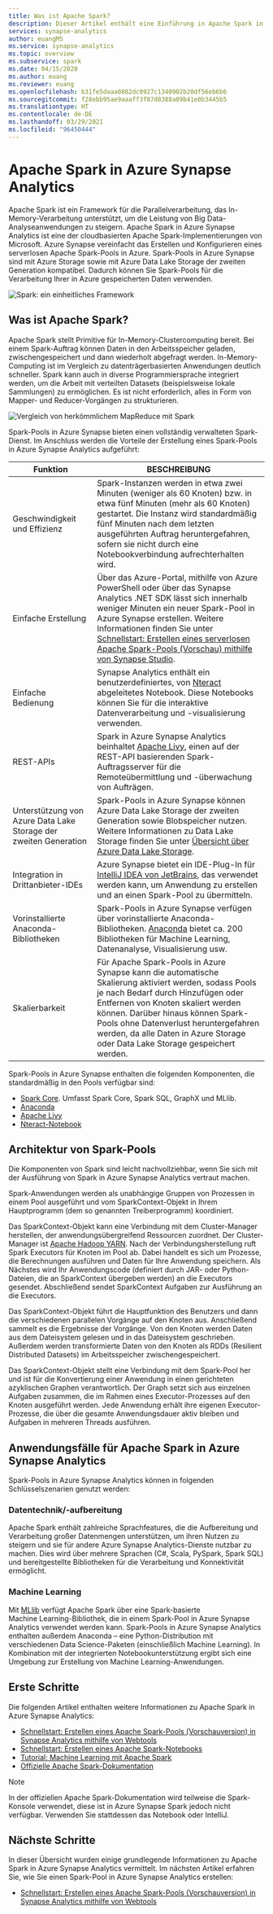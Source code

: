 ```yaml
---
title: Was ist Apache Spark?
description: Dieser Artikel enthält eine Einführung in Apache Spark in Azure Synapse Analytics sowie in die verschiedenen Verwendungsszenarien für Spark.
services: synapse-analytics
author: euangMS
ms.service: synapse-analytics
ms.topic: overview
ms.subservice: spark
ms.date: 04/15/2020
ms.author: euang
ms.reviewer: euang
ms.openlocfilehash: b31fe5daaa0882dc0927c1340902b20df56eb6b6
ms.sourcegitcommit: f28ebb95ae9aaaff3f87d8388a09b41e0b3445b5
ms.translationtype: HT
ms.contentlocale: de-DE
ms.lasthandoff: 03/29/2021
ms.locfileid: "96450444"
---
```

# <a name="apache-spark-in-azure-synapse-analytics"></a>Apache Spark in Azure Synapse Analytics

Apache Spark ist ein Framework für die Parallelverarbeitung, das In-Memory-Verarbeitung unterstützt, um die Leistung von Big Data-Analyseanwendungen zu steigern. Apache Spark in Azure Synapse Analytics ist eine der cloudbasierten Apache Spark-Implementierungen von Microsoft. Azure Synapse vereinfacht das Erstellen und Konfigurieren eines serverlosen Apache Spark-Pools in Azure. Spark-Pools in Azure Synapse sind mit Azure Storage sowie mit Azure Data Lake Storage der zweiten Generation kompatibel. Dadurch können Sie Spark-Pools für die Verarbeitung Ihrer in Azure gespeicherten Daten verwenden.

![Spark: ein einheitliches Framework](./media/apache-spark-overview/spark-overview.png)

## <a name="what-is-apache-spark"></a>Was ist Apache Spark?

Apache Spark stellt Primitive für In-Memory-Clustercomputing bereit. Bei einem Spark-Auftrag können Daten in den Arbeitsspeicher geladen, zwischengespeichert und dann wiederholt abgefragt werden. In-Memory-Computing ist im Vergleich zu datenträgerbasierten Anwendungen deutlich schneller. Spark kann auch in diverse Programmiersprache integriert werden, um die Arbeit mit verteilten Datasets (beispielsweise lokale Sammlungen) zu ermöglichen. Es ist nicht erforderlich, alles in Form von Mapper- und Reducer-Vorgängen zu strukturieren.

![Vergleich von herkömmlichem MapReduce mit Spark](./media/apache-spark-overview/map-reduce-vs-spark.png)

Spark-Pools in Azure Synapse bieten einen vollständig verwalteten Spark-Dienst. Im Anschluss werden die Vorteile der Erstellung eines Spark-Pools in Azure Synapse Analytics aufgeführt:

| Funktion | BESCHREIBUNG |
| --- | --- |
| Geschwindigkeit und Effizienz |Spark-Instanzen werden in etwa zwei Minuten (weniger als 60 Knoten) bzw. in etwa fünf Minuten (mehr als 60 Knoten) gestartet. Die Instanz wird standardmäßig fünf Minuten nach dem letzten ausgeführten Auftrag heruntergefahren, sofern sie nicht durch eine Notebookverbindung aufrechterhalten wird. |
| Einfache Erstellung |Über das Azure-Portal, mithilfe von Azure PowerShell oder über das Synapse Analytics .NET SDK lässt sich innerhalb weniger Minuten ein neuer Spark-Pool in Azure Synapse erstellen. Weitere Informationen finden Sie unter [Schnellstart: Erstellen eines serverlosen Apache Spark-Pools (Vorschau) mithilfe von Synapse Studio](../quickstart-create-apache-spark-pool-studio.md). |
| Einfache Bedienung |Synapse Analytics enthält ein benutzerdefiniertes, von [Nteract](https://nteract.io/) abgeleitetes Notebook. Diese Notebooks können Sie für die interaktive Datenverarbeitung und -visualisierung verwenden.|
| REST-APIs |Spark in Azure Synapse Analytics beinhaltet [Apache Livy](https://github.com/cloudera/hue/tree/master/apps/spark/java#welcome-to-livy-the-rest-spark-server), einen auf der REST-API basierenden Spark-Auftragsserver für die Remoteübermittlung und -überwachung von Aufträgen. |
| Unterstützung von Azure Data Lake Storage der zweiten Generation| Spark-Pools in Azure Synapse können Azure Data Lake Storage der zweiten Generation sowie Blobspeicher nutzen. Weitere Informationen zu Data Lake Storage finden Sie unter [Übersicht über Azure Data Lake Storage](../../data-lake-store/data-lake-store-overview.md). |
| Integration in Drittanbieter-IDEs | Azure Synapse bietet ein IDE-Plug-In für [IntelliJ IDEA von JetBrains](https://www.jetbrains.com/idea/), das verwendet werden kann, um Anwendung zu erstellen und an einen Spark-Pool zu übermitteln. |
| Vorinstallierte Anaconda-Bibliotheken |Spark-Pools in Azure Synapse verfügen über vorinstallierte Anaconda-Bibliotheken. [Anaconda](https://docs.continuum.io/anaconda/) bietet ca. 200 Bibliotheken für Machine Learning, Datenanalyse, Visualisierung usw. |
| Skalierbarkeit | Für Apache Spark-Pools in Azure Synapse kann die automatische Skalierung aktiviert werden, sodass Pools je nach Bedarf durch Hinzufügen oder Entfernen von Knoten skaliert werden können. Darüber hinaus können Spark-Pools ohne Datenverlust heruntergefahren werden, da alle Daten in Azure Storage oder Data Lake Storage gespeichert werden. |

Spark-Pools in Azure Synapse enthalten die folgenden Komponenten, die standardmäßig in den Pools verfügbar sind:

- [Spark Core](https://spark.apache.org/docs/2.4.5/). Umfasst Spark Core, Spark SQL, GraphX und MLlib.
- [Anaconda](https://docs.continuum.io/anaconda/)
- [Apache Livy](https://github.com/cloudera/hue/tree/master/apps/spark/java#welcome-to-livy-the-rest-spark-server)
- [Nteract-Notebook](https://nteract.io/)

## <a name="spark-pool-architecture"></a>Architektur von Spark-Pools

Die Komponenten von Spark sind leicht nachvollziehbar, wenn Sie sich mit der Ausführung von Spark in Azure Synapse Analytics vertraut machen.

Spark-Anwendungen werden als unabhängige Gruppen von Prozessen in einem Pool ausgeführt und vom SparkContext-Objekt in Ihrem Hauptprogramm (dem so genannten Treiberprogramm) koordiniert.

Das SparkContext-Objekt kann eine Verbindung mit dem Cluster-Manager herstellen, der anwendungsübergreifend Ressourcen zuordnet. Der Cluster-Manager ist [Apache Hadoop YARN](https://hadoop.apache.org/docs/current/hadoop-yarn/hadoop-yarn-site/YARN.html). Nach der Verbindungsherstellung ruft Spark Executors für Knoten im Pool ab. Dabei handelt es sich um Prozesse, die Berechnungen ausführen und Daten für Ihre Anwendung speichern. Als Nächstes wird Ihr Anwendungscode (definiert durch JAR- oder Python-Dateien, die an SparkContext übergeben werden) an die Executors gesendet. Abschließend sendet SparkContext Aufgaben zur Ausführung an die Executors.

Das SparkContext-Objekt führt die Hauptfunktion des Benutzers und dann die verschiedenen parallelen Vorgänge auf den Knoten aus. Anschließend sammelt es die Ergebnisse der Vorgänge. Von den Knoten werden Daten aus dem Dateisystem gelesen und in das Dateisystem geschrieben. Außerdem werden transformierte Daten von den Knoten als RDDs (Resilient Distributed Datasets) im Arbeitsspeicher zwischengespeichert.

Das SparkContext-Objekt stellt eine Verbindung mit dem Spark-Pool her und ist für die Konvertierung einer Anwendung in einen gerichteten azyklischen Graphen verantwortlich. Der Graph setzt sich aus einzelnen Aufgaben zusammen, die im Rahmen eines Executor-Prozesses auf den Knoten ausgeführt werden. Jede Anwendung erhält ihre eigenen Executor-Prozesse, die über die gesamte Anwendungsdauer aktiv bleiben und Aufgaben in mehreren Threads ausführen.

## <a name="apache-spark-in-azure-synapse-analytics-use-cases"></a>Anwendungsfälle für Apache Spark in Azure Synapse Analytics

Spark-Pools in Azure Synapse Analytics können in folgenden Schlüsselszenarien genutzt werden:

### <a name="data-engineeringdata-preparation"></a>Datentechnik/-aufbereitung

Apache Spark enthält zahlreiche Sprachfeatures, die die Aufbereitung und Verarbeitung großer Datenmengen unterstützen, um ihren Nutzen zu steigern und sie für andere Azure Synapse Analytics-Dienste nutzbar zu machen. Dies wird über mehrere Sprachen (C#, Scala, PySpark, Spark SQL) und bereitgestellte Bibliotheken für die Verarbeitung und Konnektivität ermöglicht.

### <a name="machine-learning"></a>Machine Learning

Mit [MLlib](https://spark.apache.org/mllib/) verfügt Apache Spark über eine Spark-basierte Machine Learning-Bibliothek, die in einem Spark-Pool in Azure Synapse Analytics verwendet werden kann. Spark-Pools in Azure Synapse Analytics enthalten außerdem Anaconda – eine Python-Distribution mit verschiedenen Data Science-Paketen (einschließlich Machine Learning). In Kombination mit der integrierten Notebookunterstützung ergibt sich eine Umgebung zur Erstellung von Machine Learning-Anwendungen.

## <a name="where-do-i-start"></a>Erste Schritte

Die folgenden Artikel enthalten weitere Informationen zu Apache Spark in Azure Synapse Analytics:

- [Schnellstart: Erstellen eines Apache Spark-Pools (Vorschauversion) in Synapse Analytics mithilfe von Webtools](../quickstart-create-apache-spark-pool-portal.md)
- [Schnellstart: Erstellen eines Apache Spark-Notebooks](../quickstart-apache-spark-notebook.md)
- [Tutorial: Machine Learning mit Apache Spark](./apache-spark-machine-learning-mllib-notebook.md)
- [Offizielle Apache Spark-Dokumentation](https://spark.apache.org/docs/2.4.5/)

> [!NOTE]
> In der offiziellen Apache Spark-Dokumentation wird teilweise die Spark-Konsole verwendet, diese ist in Azure Synapse Spark jedoch nicht verfügbar. Verwenden Sie stattdessen das Notebook oder IntelliJ.

## <a name="next-steps"></a>Nächste Schritte

In dieser Übersicht wurden einige grundlegende Informationen zu Apache Spark in Azure Synapse Analytics vermittelt. Im nächsten Artikel erfahren Sie, wie Sie einen Spark-Pool in Azure Synapse Analytics erstellen:

- [Schnellstart: Erstellen eines Apache Spark-Pools (Vorschauversion) in Synapse Analytics mithilfe von Webtools](../quickstart-create-apache-spark-pool-portal.md)
